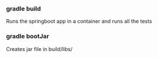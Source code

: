 ### gradle build  
Runs the springboot app in a container 
and runs all the tests

### gradle bootJar
Creates jar file in build/libs/